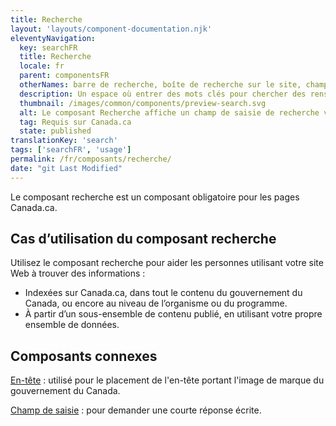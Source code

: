 ```yaml
---
title: Recherche
layout: 'layouts/component-documentation.njk'
eleventyNavigation:
  key: searchFR
  title: Recherche
  locale: fr
  parent: componentsFR
  otherNames: barre de recherche, boîte de recherche sur le site, champ de recherche.
  description: Un espace où entrer des mots clés pour chercher des renseignements pertinents.
  thumbnail: /images/common/components/preview-search.svg
  alt: Le composant Recherche affiche un champ de saisie de recherche vide avec un curseur à l'intérieur. À la fin du champ de saisie se trouve un rectangle bleu foncé comprenant un bouton avec une icône de loupe.
  tag: Requis sur Canada.ca
  state: published
translationKey: 'search'
tags: ['searchFR', 'usage']
permalink: /fr/composants/recherche/
date: "git Last Modified"
---
```

Le composant recherche est un composant obligatoire pour les pages Canada.ca.

## Cas d’utilisation du composant recherche

Utilisez le composant recherche pour aider les personnes utilisant votre site Web à trouver des informations :

- Indexées sur Canada.ca, dans tout le contenu du gouvernement du Canada, ou encore au niveau de l’organisme ou du programme.
- À partir d’un sous-ensemble de contenu publié, en utilisant votre propre ensemble de données.

<article class="bg-full-width bg-primary text-light pt-600 pb-300 my-600">
  <h2 class="mt-0">Composants connexes</h2>

<a href="{{ links.header }}" class="link-light">En-tête</a> : utilisé pour le placement de l'en-tête portant l'image de marque du gouvernement du Canada.

<a href="{{ links.input }}" class="link-light">Champ de saisie</a> : pour demander une courte réponse écrite.

</article>
